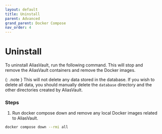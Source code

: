 ```yaml
---
layout: default
title: Uninstall
parent: Advanced
grand_parent: Docker Compose
nav_order: 4
---
```


# Uninstall

To uninstall AliasVault, run the following command. This will stop and remove the AliasVault containers and remove the Docker images.

{: .note }
This will not delete any data stored in the database. If you wish to delete all data, you should manually delete the `database` directory and the other directories created by AliasVault.

### Steps
1. Run docker compose down and remove any local Docker images related to AliasVault.
```bash
docker compose down --rmi all
```
